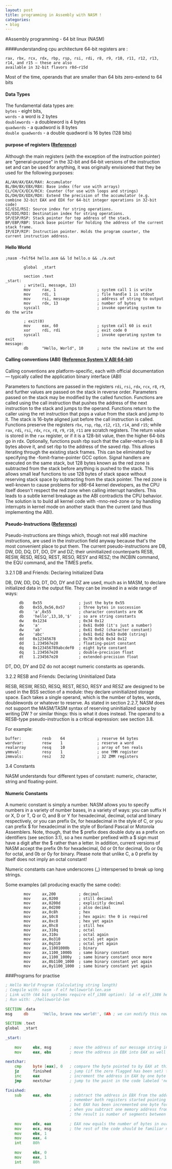 ```yaml
---
layout: post
title: programming in Assembly with NASM !
categories:
- blog
---
```


#Assembly programming - 64 bit linux (NASM)

####understanding cpu architecture
64-bit registers are :
```assembly
rax, rbx, rcx, rdx, rbp, rsp, rsi, rdi, r8, r9, r10, r11, r12, r13, r14, and r15 — these are also 
available in 32-bit flavors r8d–r15d
```
Most of the time, operands that are smaller than 64 bits zero-extend to 64 bits

#### Data Types
The fundamental data types are:<br>
`bytes` - eight bits,<br>
`words` - a word is 2 bytes<br>
`doublewords` - a doubleword is 4 bytes<br>
`quadwords` - a quadword is 8 bytes<br>
`double quadwords` - a double quadword is 16 bytes (128 bits) <br>




#### purpose of registers ([Reference](https://en.wikipedia.org/wiki/X86))
Although the main registers (with the exception of the instruction pointer) are "general-purpose" in the 32-bit and 64-bit versions of the instruction set and can be used for anything, it was originally envisioned that they be used for the following purposes:
```assembly
AL/AH/AX/EAX/RAX: Accumulator
BL/BH/BX/EBX/RBX: Base index (for use with arrays)
CL/CH/CX/ECX/RCX: Counter (for use with loops and strings)
DL/DH/DX/EDX/RDX: Extend the precision of the accumulator (e.g. combine 32-bit EAX and EDX for 64-bit integer operations in 32-bit code)
SI/ESI/RSI: Source index for string operations.
DI/EDI/RDI: Destination index for string operations.
SP/ESP/RSP: Stack pointer for top address of the stack.
BP/EBP/RBP: Stack base pointer for holding the address of the current stack frame.
IP/EIP/RIP: Instruction pointer. Holds the program counter, the current instruction address.
```
#### Hello World

```assembly
;nasm -felf64 hello.asm && ld hello.o && ./a.out

        global  _start

        section .text
_start:
        ; write(1, message, 13)
        mov     rax, 1                  ; system call 1 is write
        mov     rdi, 1                  ; file handle 1 is stdout
        mov     rsi, message            ; address of string to output
        mov     rdx, 13                 ; number of bytes
        syscall                         ; invoke operating system to do the write

        ; exit(0)
        mov     eax, 60                 ; system call 60 is exit
        xor     rdi, rdi                ; exit code 0
        syscall                         ; invoke operating system to exit
message:
        db      "Hello, World", 10      ; note the newline at the end
```
#### Calling conventions (ABI) ([Reference System V ABI 64-bit](https://en.wikipedia.org/wiki/X86))
Calling conventions are platform-specific, each with official documentation — typically called the application binary interface (ABI)

Parameters to functions are passed in the registers `rdi`, `rsi`, `rdx`, `rcx`, `r8`, `r9`, and further values are passed on the stack in reverse order. Parameters passed on the stack may be modified by the called function. Functions are called using the call instruction that pushes the address of the next instruction to the stack and jumps to the operand. Functions return to the caller using the ret instruction that pops a value from the stack and jump to it. The stack is 16-byte aligned just before the call instruction is called.
Functions preserve the registers `rbx`, `rsp`, `rbp`, `r12`, `r13`, `r14`, and `r15`; while `rax`, `rdi`, `rsi`, `rdx`, `rcx`, `r8`, `r9`, `r10`, `r11` are scratch registers. The return value is stored in the `rax` register, or if it is a 128-bit value, then the higher 64-bits go in rdx. Optionally, functions push rbp such that the caller-return-rip is 8 bytes above it, and set rbp to the address of the saved rbp. This allows iterating through the existing stack frames. This can be eliminated by specifying the -fomit-frame-pointer GCC option.
Signal handlers are executed on the same stack, but 128 bytes known as the red zone is subtracted from the stack before anything is pushed to the stack. This allows small leaf functions to use 128 bytes of stack space without reserving stack space by subtracting from the stack pointer. The red zone is well-known to cause problems for x86-64 kernel developers, as the CPU itself doesn't respect the red zone when calling interrupt handlers. This leads to a subtle kernel breakage as the ABI contradicts the CPU behavior. The solution is to build all kernel code with -mno-red-zone or by handling interrupts in kernel mode on another stack than the current (and thus implementing the ABI).

#### Pseudo-Instructions ([Reference](http://www.nasm.us/doc/nasmdoc3.html#section-3.2))

Pseudo-instructions are things which, though not real x86 machine instructions, are used in the instruction field anyway because that's the most convenient place to put them. The current pseudo-instructions are DB, DW, DD, DQ, DT, DO, DY and DZ; their uninitialized counterparts RESB, RESW, RESD, RESQ, REST, RESO, RESY and RESZ; the INCBIN command, the EQU command, and the TIMES prefix.

3.2.1 DB and Friends: Declaring Initialized Data

DB, DW, DD, DQ, DT, DO, DY and DZ are used, much as in MASM, to declare initialized data in the output file. They can be invoked in a wide range of ways:
```assembly
      db    0x55                ; just the byte 0x55 
      db    0x55,0x56,0x57      ; three bytes in succession 
      db    'a',0x55            ; character constants are OK 
      db    'hello',13,10,'$'   ; so are string constants 
      dw    0x1234              ; 0x34 0x12 
      dw    'a'                 ; 0x61 0x00 (it's just a number) 
      dw    'ab'                ; 0x61 0x62 (character constant) 
      dw    'abc'               ; 0x61 0x62 0x63 0x00 (string) 
      dd    0x12345678          ; 0x78 0x56 0x34 0x12 
      dd    1.234567e20         ; floating-point constant 
      dq    0x123456789abcdef0  ; eight byte constant 
      dq    1.234567e20         ; double-precision float 
      dt    1.234567e20         ; extended-precision float
```
DT, DO, DY and DZ do not accept numeric constants as operands.

3.2.2 RESB and Friends: Declaring Uninitialized Data

RESB, RESW, RESD, RESQ, REST, RESO, RESY and RESZ are designed to be used in the BSS section of a module: they declare uninitialized storage space. Each takes a single operand, which is the number of bytes, words, doublewords or whatever to reserve. As stated in section 2.2.7, NASM does not support the MASM/TASM syntax of reserving uninitialized space by writing DW ? or similar things: this is what it does instead. The operand to a RESB-type pseudo-instruction is a critical expression: see section 3.8.

For example:
```assembly
buffer:         resb    64              ; reserve 64 bytes 
wordvar:        resw    1               ; reserve a word 
realarray       resq    10              ; array of ten reals 
ymmval:         resy    1               ; one YMM register 
zmmvals:        resz    32              ; 32 ZMM registers 
```

3.4 Constants

NASM understands four different types of constant: numeric, character, string and floating-point.

#### Numeric Constants

A numeric constant is simply a number. NASM allows you to specify numbers in a variety of number bases, in a variety of ways: you can suffix H or X, D or T, Q or O, and B or Y for hexadecimal, decimal, octal and binary respectively, or you can prefix 0x, for hexadecimal in the style of C, or you can prefix $ for hexadecimal in the style of Borland Pascal or Motorola Assemblers. Note, though, that the $ prefix does double duty as a prefix on identifiers (see section 3.1), so a hex number prefixed with a $ sign must have a digit after the $ rather than a letter. In addition, current versions of NASM accept the prefix 0h for hexadecimal, 0d or 0t for decimal, 0o or 0q for octal, and 0b or 0y for binary. Please note that unlike C, a 0 prefix by itself does not imply an octal constant!

Numeric constants can have underscores (_) interspersed to break up long strings.

Some examples (all producing exactly the same code):
```assembly
        mov     ax,200          ; decimal 
        mov     ax,0200         ; still decimal 
        mov     ax,0200d        ; explicitly decimal 
        mov     ax,0d200        ; also decimal 
        mov     ax,0c8h         ; hex 
        mov     ax,$0c8         ; hex again: the 0 is required 
        mov     ax,0xc8         ; hex yet again 
        mov     ax,0hc8         ; still hex 
        mov     ax,310q         ; octal 
        mov     ax,310o         ; octal again 
        mov     ax,0o310        ; octal yet again 
        mov     ax,0q310        ; octal yet again 
        mov     ax,11001000b    ; binary 
        mov     ax,1100_1000b   ; same binary constant 
        mov     ax,1100_1000y   ; same binary constant once more 
        mov     ax,0b1100_1000  ; same binary constant yet again 
        mov     ax,0y1100_1000  ; same binary constant yet again
```

###Programs for practise
```asm
; Hello World Program (Calculating string length)
; Compile with: nasm -f elf helloworld-len.asm
; Link with (64 bit systems require elf_i386 option): ld -m elf_i386 helloworld-len.o -o helloworld-len
; Run with: ./helloworld-len
 
SECTION .data
msg     db      'Hello, brave new world!', 0Ah ; we can modify this now without having to update anywhere else in the program
 
SECTION .text
global  _start
 
_start:
 
    mov     ebx, msg        ; move the address of our message string into EBX
    mov     eax, ebx        ; move the address in EBX into EAX as well (Both now point to the same segment in memory)
 
nextchar:
    cmp     byte [eax], 0   ; compare the byte pointed to by EAX at this address against zero (Zero is an end of string delimiter)
    jz      finished        ; jump (if the zero flagged has been set) to the point in the code labeled 'finished'
    inc     eax             ; increment the address in EAX by one byte (if the zero flagged has NOT been set)
    jmp     nextchar        ; jump to the point in the code labeled 'nextchar'
 
finished:
    sub     eax, ebx        ; subtract the address in EBX from the address in EAX
                            ; remember both registers started pointing to the same address (see line 15)
                            ; but EAX has been incremented one byte for each character in the message string
                            ; when you subtract one memory address from another of the same type
                            ; the result is number of segments between them - in this case the number of bytes
 
    mov     edx, eax        ; EAX now equals the number of bytes in our string
    mov     ecx, msg        ; the rest of the code should be familiar now
    mov     ebx, 1
    mov     eax, 4
    int     80h
 
    mov     ebx, 0
    mov     eax, 1
    int     80h
```
